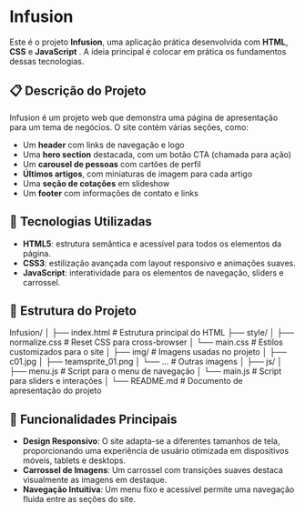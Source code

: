 # Infusion

Este é o projeto **Infusion**, uma aplicação prática desenvolvida com **HTML**, **CSS** e **JavaScript** . A ideia principal é colocar em prática os fundamentos dessas tecnologias.

## 📋 Descrição do Projeto

Infusion é um projeto web que demonstra uma página de apresentação para um tema de negócios. O site contém várias seções, como:

- Um **header** com links de navegação e logo
- Uma **hero section** destacada, com um botão CTA (chamada para ação)
- Um **carousel de pessoas** com cartões de perfil
- **Últimos artigos**, com miniaturas de imagem para cada artigo
- Uma **seção de cotações** em slideshow
- Um **footer** com informações de contato e links

## 🔧 Tecnologias Utilizadas

- **HTML5**: estrutura semântica e acessível para todos os elementos da página.
- **CSS3**: estilização avançada com layout responsivo e animações suaves.
- **JavaScript**: interatividade para os elementos de navegação, sliders e carrossel.

## 📂 Estrutura do Projeto

Infusion/
│
├── index.html         # Estrutura principal do HTML
├── style/
│   ├── normalize.css  # Reset CSS para cross-browser
│   └── main.css       # Estilos customizados para o site
│
├── img/               # Imagens usadas no projeto
│   ├── c01.jpg
│   ├── teamsprite_01.png
│   └── ...            # Outras imagens
│
├── js/
│   ├── menu.js        # Script para o menu de navegação
│   └── main.js        # Script para sliders e interações
│
└── README.md          # Documento de apresentação do projeto


## 🚀 Funcionalidades Principais

- **Design Responsivo**: O site adapta-se a diferentes tamanhos de tela, proporcionando uma experiência de usuário otimizada em dispositivos móveis, tablets e desktops.
- **Carrossel de Imagens**: Um carrossel com transições suaves destaca visualmente as imagens em destaque.
- **Navegação Intuitiva**: Um menu fixo e acessível permite uma navegação fluida entre as seções do site.
